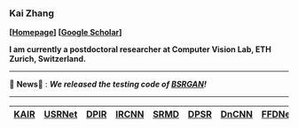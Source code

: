 ### Kai Zhang
**[[Homepage](https://cszn.github.io/)] [[Google Scholar](https://scholar.google.com.hk/citations?user=0RycFIIAAAAJ)]**

**I am currently a postdoctoral researcher at Computer Vision Lab, ETH Zurich, Switzerland.**


<!--
**cszn/cszn** is a ✨ _special_ ✨ repository because its `README.md` (this file) appears on your GitHub profile.

Here are some ideas to get you started:

- 🔭 I’m currently working on ...
- 🌱 I’m currently learning ...
- 👯 I’m looking to collaborate on ...
- 🤔 I’m looking for help with ...
- 💬 Ask me about ...
- 📫 How to reach me: ...
- 😄 Pronouns: ...
- ⚡ Fun fact: ...
-->

------------

🌱 **News**🌱 : _**We released the testing code of [BSRGAN](https://github.com/cszn/BSRGAN)!**_

------------

|**[KAIR](https://github.com/cszn/KAIR)**|**[USRNet](https://github.com/cszn/USRNet)**|**[DPIR](https://github.com/cszn/DPIR)**|**[IRCNN](https://github.com/cszn/IRCNN)**|**[SRMD](https://github.com/cszn/SRMD)**|**[DPSR](https://github.com/cszn/DPSR)**|**[DnCNN](https://github.com/cszn/DnCNN)**|**[FFDNet](https://github.com/cszn/FFDNet)**|
|:---:|:---:|:---:|:---:|:---:|:---:|:---:|:---:|

<!--
- **[KAIR](https://github.com/cszn/KAIR)**
- **[USRNet](https://github.com/cszn/USRNet)**
- **[DPIR](https://github.com/cszn/DPIR)**
- **[IRCNN](https://github.com/cszn/IRCNN)**
- **[SRMD](https://github.com/cszn/SRMD)**
- **[DPSR](https://github.com/cszn/DPSR)**
- **[DnCNN](https://github.com/cszn/DnCNN)**
- **[FFDNet](https://github.com/cszn/FFDNet)**
-->

<!--
|<a href="https://github.com/cszn/KAIR"><img src="https://github-readme-stats.vercel.app/api/pin/?username=cszn&repo=KAIR&cache_seconds=10&theme=buefy" alt="" /></a>|<a href="https://github.com/cszn/BSRNet"><img src="https://github-readme-stats.vercel.app/api/pin/?username=cszn&repo=BSRNet&cache_seconds=5&theme=solarized-light" alt=""/></a>|
|:--:|:--:|
| <a href="https://github.com/cszn/USRNet"><img src="https://github-readme-stats.vercel.app/api/pin/?username=cszn&repo=USRNet&cache_seconds=10&theme=flag-india" alt=""  /></a>| <a href="https://github.com/cszn/DPIR"><img src="https://github-readme-stats.vercel.app/api/pin/?username=cszn&repo=DPIR&cache_seconds=10&theme=vue" alt=""  /></a>|
| <a href="https://github.com/cszn/IRCNN"><img src="https://github-readme-stats.vercel.app/api/pin/?username=cszn&repo=IRCNN&cache_seconds=10&theme=default" alt=""  /></a>| <a href="https://github.com/cszn/SRMD"><img src="https://github-readme-stats.vercel.app/api/pin/?username=cszn&repo=SRMD&cache_seconds=10&theme=default" alt=""  /></a>|
| <a href="https://github.com/cszn/DnCNN"><img src="https://github-readme-stats.vercel.app/api/pin/?username=cszn&repo=DnCNN&cache_seconds=10&theme=default" alt=""  /></a>| <a href="https://github.com/cszn/FFDNet"><img src="https://github-readme-stats.vercel.app/api/pin/?username=cszn&repo=FFDNet&cache_seconds=10&theme=default" alt="" /></a>|
![](https://github-readme-stats.vercel.app/api?username=cszn&show_icons=true&hide=contribs,issues&cache_seconds=86400&theme=default)
-->



